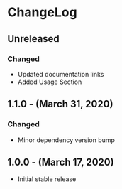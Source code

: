 ChangeLog
=========

Unreleased
----------
### Changed
* Updated documentation links
* Added Usage Section

1.1.0 - (March 31, 2020)
------------------
### Changed
* Minor dependency version bump

1.0.0 - (March 17, 2020)
------------------
* Initial stable release
